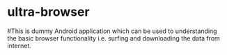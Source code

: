 # ultra-browser
#This is dummy Android application which can be used to understanding the basic browser functionality i.e. surfing and downloading the data from internet.
